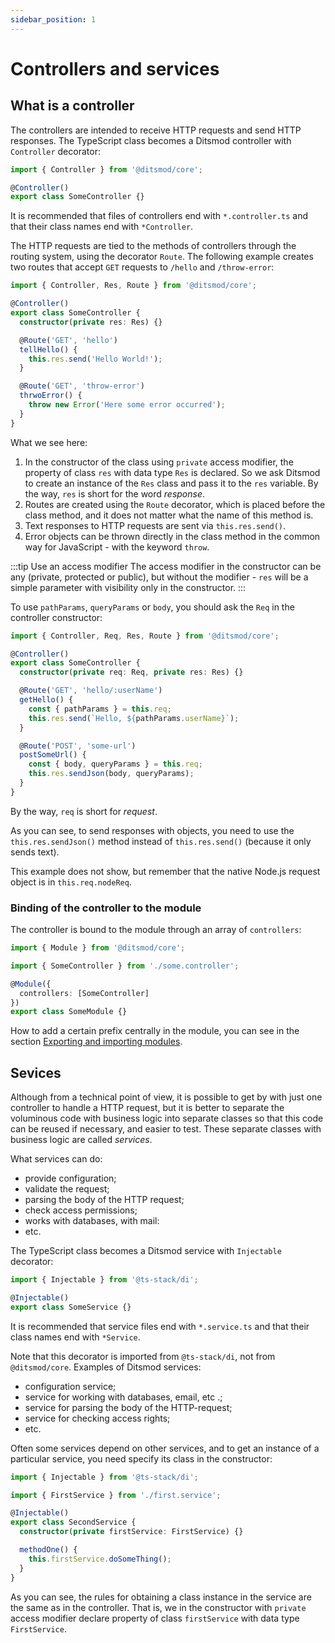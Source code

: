 ```yaml
---
sidebar_position: 1
---
```


# Controllers and services

## What is a controller

The controllers are intended to receive HTTP requests and send HTTP responses. The TypeScript class becomes a Ditsmod controller with `Controller` decorator:

```ts
import { Controller } from '@ditsmod/core';

@Controller()
export class SomeController {}
```

It is recommended that files of controllers end with `*.controller.ts` and that their class names end with `*Controller`.

<!--
In general, you can transfer an object with the following properties to the `Controller` decorator:

```ts
import { Controller } from '@ditsmod/core';

@Controller({
  providersPerRou: [], // Route-level providers
  providersPerReq: [] // Request-level providers
})
export class SomeController {}
```
-->

The HTTP requests are tied to the methods of controllers through the routing system, using the decorator `Route`. The following example creates two routes that accept `GET` requests to `/hello` and `/throw-error`:

```ts
import { Controller, Res, Route } from '@ditsmod/core';

@Controller()
export class SomeController {
  constructor(private res: Res) {}

  @Route('GET', 'hello')
  tellHello() {
    this.res.send('Hello World!');
  }

  @Route('GET', 'throw-error')
  thrwoError() {
    throw new Error('Here some error occurred');
  }
}
```

What we see here:

1. In the constructor of the class using `private` access modifier, the property of class `res` with data type `Res` is declared. So we ask Ditsmod to create an instance of the `Res` class and pass it to the `res` variable. By the way, `res` is short for the word _response_.
2. Routes are created using the `Route` decorator, which is placed before the class method, and it does not matter what the name of this method is.
3. Text responses to HTTP requests are sent via `this.res.send()`.
4. Error objects can be thrown directly in the class method in the common way for JavaScript - with the keyword `throw`.

:::tip Use an access modifier
The access modifier in the constructor can be any (private, protected or public), but without the modifier - `res` will be a simple parameter with visibility only in the constructor.
:::

To use `pathParams`, `queryParams` or `body`, you should ask the `Req` in the controller constructor:

```ts
import { Controller, Req, Res, Route } from '@ditsmod/core';

@Controller()
export class SomeController {
  constructor(private req: Req, private res: Res) {}

  @Route('GET', 'hello/:userName')
  getHello() {
    const { pathParams } = this.req;
    this.res.send(`Hello, ${pathParams.userName}`);
  }

  @Route('POST', 'some-url')
  postSomeUrl() {
    const { body, queryParams } = this.req;
    this.res.sendJson(body, queryParams);
  }
}
```

By the way, `req` is short for _request_.

As you can see, to send responses with objects, you need to use the `this.res.sendJson()` method instead of `this.res.send()` (because it only sends text).

This example does not show, but remember that the native Node.js request object is in `this.req.nodeReq`.

### Binding of the controller to the module

The controller is bound to the module through an array of `controllers`:

```ts
import { Module } from '@ditsmod/core';

import { SomeController } from './some.controller';

@Module({
  controllers: [SomeController]
})
export class SomeModule {}
```

How to add a certain prefix centrally in the module, you can see in the section [Exporting and importing modules][1].

## Sevices

Although from a technical point of view, it is possible to get by with just one controller to handle a HTTP request, but it is better to separate the voluminous code with business logic into separate classes so that this code can be reused if necessary, and easier to test. These separate classes with business logic are called _services_.

What services can do:

- provide configuration;
- validate the request;
- parsing the body of the HTTP request;
- check access permissions;
- works with databases, with mail:
- etc.

The TypeScript class becomes a Ditsmod service with `Injectable` decorator:

```ts
import { Injectable } from '@ts-stack/di';

@Injectable()
export class SomeService {}
```

It is recommended that service files end with `*.service.ts` and that their class names end with `*Service`.

Note that this decorator is imported from `@ts-stack/di`, not from `@ditsmod/core`.
Examples of Ditsmod services:

- configuration service;
- service for working with databases, email, etc .;
- service for parsing the body of the HTTP-request;
- service for checking access rights;
- etc.

Often some services depend on other services, and to get an instance of a particular service, you need specify its class in the constructor:

```ts
import { Injectable } from '@ts-stack/di';

import { FirstService } from './first.service';

@Injectable()
export class SecondService {
  constructor(private firstService: FirstService) {}

  methodOne() {
    this.firstService.doSomeThing();
  }
}
```

As you can see, the rules for obtaining a class instance in the service are the same as in the controller. That is, we in the constructor with `private` access modifier declare property of class `firstService` with data type `FirstService`.

[1]: /components-of-ditsmod-app/exports-and-imports#import-of-the-module